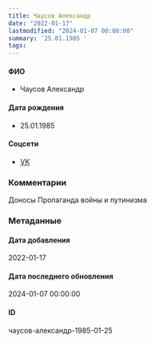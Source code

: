 ```yaml
---
title: Чаусов Александр
date: "2022-01-17"
lastmodified: "2024-01-07 00:00:00"
summary: '25.01.1985 '
tags: 
---
```

<!--# pp1-->
<!--## Фигурант-->
<!--### Личные данные-->
#### ФИО
- Чаусов Александр
#### Дата рождения
- 25.01.1985
#### Соцсети
- [VK](https://vk.com/id624653)
### Комментарии
Доносы
Пропаганда войны и путинизма
### Метаданные
#### Дата добавления
2022-01-17
#### Дата последнего обновления
2024-01-07 00:00:00
#### ID
чаусов-александр-1985-01-25
<!--## END;-->
